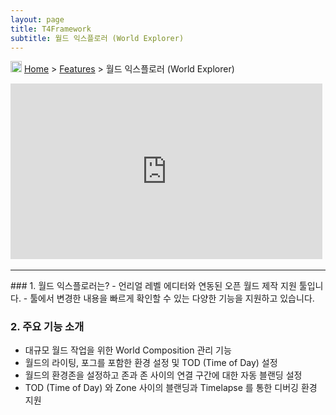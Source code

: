 ```yaml
---
layout: page
title: T4Framework
subtitle: 월드 익스플로러 (World Explorer)
---
```

<img src="https://t4framework.com/img/Folders2.png" width="18px" height="18px"> [Home](https://t4framework.com/index) > [Features](https://t4framework.com/T4Framework_Features) > 월드 익스플로러 (World Explorer)
<style> .embed-container { position: relative; padding-bottom: 56.25%; height: 0; overflow: hidden; max-width: 100%; } .embed-container iframe, .embed-container object, .embed-container embed { position: absolute; top: 0%; left: 0%; width: 99%; height: 99%; } </style>
<div class='embed-container'><iframe src='https://www.youtube.com/embed/wOOtETssAjM' frameborder='0' allowfullscreen></iframe></div>
<hr>
### 1. 월드 익스플로러는?
- 언리얼 레벨 에디터와 연동된 오픈 월드 제작 지원 툴입니다.
- 툴에서 변경한 내용을 빠르게 확인할 수 있는 다양한 기능을 지원하고 있습니다.

### 2. 주요 기능 소개
- 대규모 월드 작업을 위한 World Composition 관리 기능
- 월드의 라이팅, 포그를 포함한 환경 설정 및 TOD (Time of Day) 설정
- 월드의 환경존을 설정하고 존과 존 사이의 연결 구간에 대한 자동 블랜딩 설정
- TOD (Time of Day) 와 Zone 사이의 블랜딩과 Timelapse 를 통한 디버깅 환경 지원
<br>
